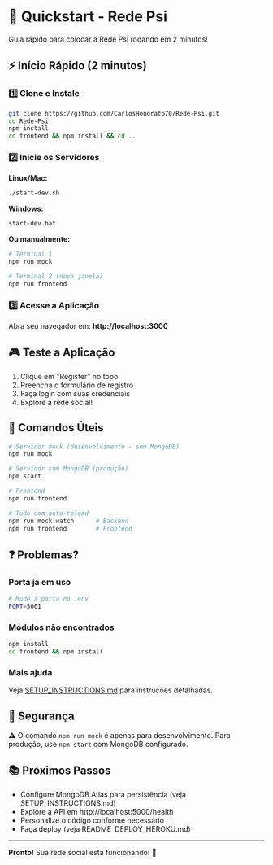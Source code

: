 # 🚀 Quickstart - Rede Psi

Guia rápido para colocar a Rede Psi rodando em 2 minutos!

## ⚡ Início Rápido (2 minutos)

### 1️⃣ Clone e Instale

```bash
git clone https://github.com/CarlosHonorato70/Rede-Psi.git
cd Rede-Psi
npm install
cd frontend && npm install && cd ..
```

### 2️⃣ Inicie os Servidores

**Linux/Mac:**
```bash
./start-dev.sh
```

**Windows:**
```bash
start-dev.bat
```

**Ou manualmente:**
```bash
# Terminal 1
npm run mock

# Terminal 2 (nova janela)
npm run frontend
```

### 3️⃣ Acesse a Aplicação

Abra seu navegador em: **http://localhost:3000**

## 🎮 Teste a Aplicação

1. Clique em "Register" no topo
2. Preencha o formulário de registro
3. Faça login com suas credenciais
4. Explore a rede social!

## 📝 Comandos Úteis

```bash
# Servidor mock (desenvolvimento - sem MongoDB)
npm run mock

# Servidor com MongoDB (produção)
npm start

# Frontend
npm run frontend

# Tudo com auto-reload
npm run mock:watch      # Backend
npm run frontend        # Frontend
```

## ❓ Problemas?

### Porta já em uso
```bash
# Mude a porta no .env
PORT=5001
```

### Módulos não encontrados
```bash
npm install
cd frontend && npm install
```

### Mais ajuda
Veja [SETUP_INSTRUCTIONS.md](SETUP_INSTRUCTIONS.md) para instruções detalhadas.

## 🔐 Segurança

⚠️ O comando `npm run mock` é apenas para desenvolvimento.
Para produção, use `npm start` com MongoDB configurado.

## 📚 Próximos Passos

- Configure MongoDB Atlas para persistência (veja SETUP_INSTRUCTIONS.md)
- Explore a API em http://localhost:5000/health
- Personalize o código conforme necessário
- Faça deploy (veja README_DEPLOY_HEROKU.md)

---

**Pronto!** Sua rede social está funcionando! 🎉
